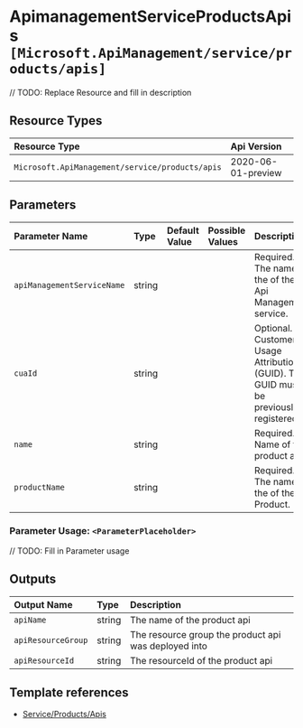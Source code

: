 # ApimanagementServiceProductsApis `[Microsoft.ApiManagement/service/products/apis]`

// TODO: Replace Resource and fill in description

## Resource Types

| Resource Type | Api Version |
| :-- | :-- |
| `Microsoft.ApiManagement/service/products/apis` | 2020-06-01-preview |

## Parameters

| Parameter Name | Type | Default Value | Possible Values | Description |
| :-- | :-- | :-- | :-- | :-- |
| `apiManagementServiceName` | string |  |  | Required. The name of the of the Api Management service. |
| `cuaId` | string |  |  | Optional. Customer Usage Attribution id (GUID). This GUID must be previously registered |
| `name` | string |  |  | Required. Name of the product api. |
| `productName` | string |  |  | Required. The name of the of the Product. |

### Parameter Usage: `<ParameterPlaceholder>`

// TODO: Fill in Parameter usage

## Outputs

| Output Name | Type | Description |
| :-- | :-- | :-- |
| `apiName` | string | The name of the product api |
| `apiResourceGroup` | string | The resource group the product api was deployed into |
| `apiResourceId` | string | The resourceId of the product api |

## Template references

- [Service/Products/Apis](https://docs.microsoft.com/en-us/azure/templates/Microsoft.ApiManagement/2020-06-01-preview/service/products/apis)
